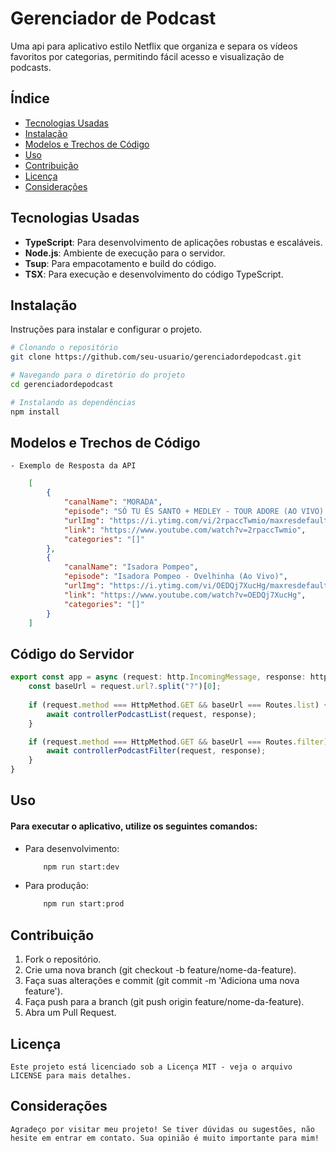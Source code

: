 # Gerenciador de Podcast

Uma api para aplicativo estilo Netflix que organiza e separa os vídeos favoritos por categorias, permitindo fácil acesso e visualização de podcasts.

## Índice

- [Tecnologias Usadas](#tecnologias-usadas)
- [Instalação](#instalação)
- [Modelos e Trechos de Código](#modelos-e-trechos-de-código)
- [Uso](#uso)
- [Contribuição](#contribuição)
- [Licença](#licença)
- [Considerações](#considerações)

## Tecnologias Usadas

- **TypeScript**: Para desenvolvimento de aplicações robustas e escaláveis.
- **Node.js**: Ambiente de execução para o servidor.
- **Tsup**: Para empacotamento e build do código.
- **TSX**: Para execução e desenvolvimento do código TypeScript.

## Instalação

Instruções para instalar e configurar o projeto.

```bash
# Clonando o repositório
git clone https://github.com/seu-usuario/gerenciadordepodcast.git

# Navegando para o diretório do projeto
cd gerenciadordepodcast

# Instalando as dependências
npm install
```

## Modelos e Trechos de Código

    - Exemplo de Resposta da API
````JSON
    [
        {
            "canalName": "MORADA",
            "episode": "SÓ TU ÉS SANTO + MEDLEY - TOUR ADORE (AO VIVO) | MORADA",
            "urlImg": "https://i.ytimg.com/vi/2rpaccTwmio/maxresdefault.jpg",
            "link": "https://www.youtube.com/watch?v=2rpaccTwmio",
            "categories": "[]"
        },
        {
            "canalName": "Isadora Pompeo",
            "episode": "Isadora Pompeo - Ovelhinha (Ao Vivo)",
            "urlImg": "https://i.ytimg.com/vi/OEDQj7XucHg/maxresdefault.jpg",
            "link": "https://www.youtube.com/watch?v=OEDQj7XucHg",
            "categories": "[]"
        }
    ]
````

## Código do Servidor

````js
export const app = async (request: http.IncomingMessage, response: http.ServerResponse) => {
    const baseUrl = request.url?.split("?")[0];
    
    if (request.method === HttpMethod.GET && baseUrl === Routes.list) {
        await controllerPodcastList(request, response);
    }

    if (request.method === HttpMethod.GET && baseUrl === Routes.filter) {
        await controllerPodcastFilter(request, response);
    }
}

````

## Uso

  #### Para executar o aplicativo, utilize os seguintes comandos:

* Para desenvolvimento:

    ````bash
        npm run start:dev
    ````

* Para produção:

    ````bash
        npm run start:prod
    ````

## Contribuição

1. Fork o repositório.
2. Crie uma nova branch (git checkout -b feature/nome-da-feature).
3. Faça suas alterações e commit (git commit -m 'Adiciona uma nova feature').
4. Faça push para a branch (git push origin feature/nome-da-feature).
5. Abra um Pull Request.

## Licença

    Este projeto está licenciado sob a Licença MIT - veja o arquivo LICENSE para mais detalhes.

## Considerações

    Agradeço por visitar meu projeto! Se tiver dúvidas ou sugestões, não hesite em entrar em contato. Sua opinião é muito importante para mim!